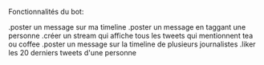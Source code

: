 Fonctionnalités du bot:

.poster un message sur ma timeline
.poster un message en taggant une personne
.créer un stream qui affiche tous les tweets qui mentionnent tea ou coffee
.poster un message sur la timeline de plusieurs journalistes
.liker les 20 derniers tweets d'une personne
